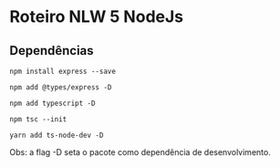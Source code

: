 # Roteiro NLW 5 NodeJs

## Dependências

```
npm install express --save

npm add @types/express -D
```
```
npm add typescript -D

npm tsc --init

yarn add ts-node-dev -D
```

Obs: a flag -D seta o pacote como dependência de desenvolvimento.